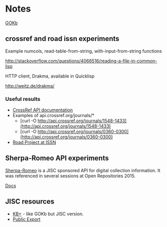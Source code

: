
# Notes

[GOKb](http://gokb.org/)

## crossref and road issn experiments

Example numcols, read-table-from-string, with-input-from-string functions

http://stackoverflow.com/questions/4066516/reading-a-file-in-common-lisp

HTTP client, Drakma, available in Quicklisp

http://weitz.de/drakma/


### Useful results

+ [CrossRef API documentation](https://github.com/CrossRef/rest-api-doc/blob/master/rest_api.md)
+ Examples of api.crossref.org/journals/*
    + [curl -O http://api.crossref.org/journals/1548-1433](http://api.crossref.org/journals/1548-1433)
    + [curl -O http://api.crossref.org/journals/0360-0300](http://api.crossref.org/journals/0360-0300)
+ [Road Project at ISSN](http://road.issn.org)


## Sherpa-Romeo API experiments

[Sherpa-Romeo](http://www.sherpa.ac.uk/romeo/api.html) is a JISC sponsored API for digital collection information. It was referenced in several sessions at Open Repositories 2015.

[Docs](http://www.sherpa.ac.uk/romeo/apimanual.php?la=en)

## JISC resources

+ [KB+](https://www.kbplus.ac.uk/kbplus/) - like GOKb but JISC version.
+ [Public Export](https://www.kbplus.ac.uk/kbplus/publicExport)


